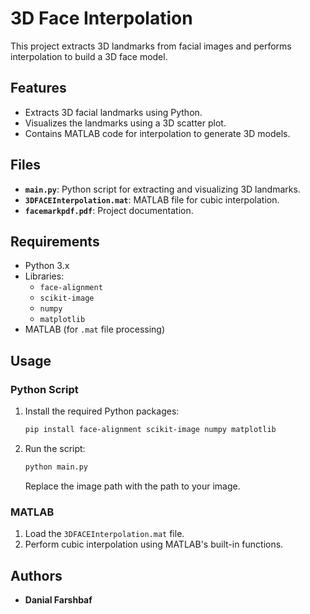 # 3D Face Interpolation

This project extracts 3D landmarks from facial images and performs interpolation to build a 3D face model.

## Features
- Extracts 3D facial landmarks using Python.
- Visualizes the landmarks using a 3D scatter plot.
- Contains MATLAB code for interpolation to generate 3D models.

## Files
- **`main.py`**: Python script for extracting and visualizing 3D landmarks.
- **`3DFACEInterpolation.mat`**: MATLAB file for cubic interpolation.
- **`facemarkpdf.pdf`**: Project documentation.

## Requirements
- Python 3.x
- Libraries: 
  - `face-alignment`
  - `scikit-image`
  - `numpy`
  - `matplotlib`
- MATLAB (for `.mat` file processing)

## Usage
### Python Script
1. Install the required Python packages:
    ```bash
    pip install face-alignment scikit-image numpy matplotlib
    ```
2. Run the script:
    ```bash
    python main.py
    ```
   Replace the image path with the path to your image.

### MATLAB
1. Load the `3DFACEInterpolation.mat` file.
2. Perform cubic interpolation using MATLAB's built-in functions.

## Authors
- **Danial Farshbaf**
